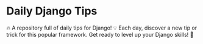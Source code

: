 # Daily Django Tips
🔥 A repository full of daily tips for Django! 💡 Each day, discover a new tip or trick for this popular framework. Get ready to level up your Django skills! 🚀
